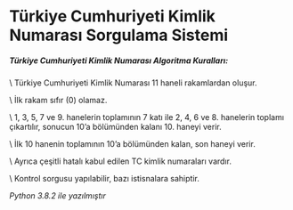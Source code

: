 # Türkiye Cumhuriyeti Kimlik Numarası Sorgulama Sistemi

##### Türkiye Cumhuriyeti Kimlik Numarası Algoritma Kuralları:

  \ Türkiye Cumhuriyeti Kimlik Numarası 11 haneli rakamlardan oluşur.

  \ İlk rakam sıfır (0) olamaz.

  \ 1, 3, 5, 7 ve 9. hanelerin toplamının 7 katı ile 2, 4, 6 ve 8. hanelerin toplamı çıkartılır, sonucun 10’a bölümünden kalanı 10. haneyi verir.

  \ İlk 10 hanenin toplamının 10’a bölümünden kalan, son haneyi verir.

  \ Ayrıca çeşitli hatalı kabul edilen TC kimlik numaraları vardır.

  \ Kontrol sorgusu yapılabilir, bazı istisnalara sahiptir.

*Python 3.8.2 ile yazılmıştır*
